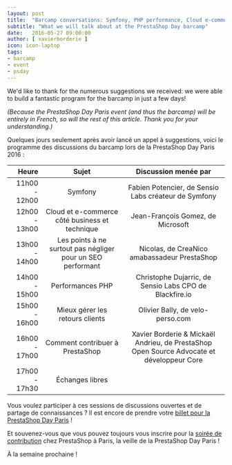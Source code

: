 ```yaml
---
layout: post
title:  "Barcamp conversations: Symfony, PHP performance, Cloud e-commerce, SEO, Customer Returns and more!"
subtitle: "What we will talk about at the PrestaShop Day barcamp"
date:   2016-05-27 09:00:00
author: [ xavierborderie ]
icon: icon-laptop
tags:
- barcamp
- event
- psday
---
```


We'd like to thank for the numerous suggestions we received: we were able to build a fantastic program for the barcamp in just a few days!

<i>(Because the PrestaShop Day Paris event (and thus the barcamp) will be entirely in French, so will the rest of this article. Thank you for your understanding.)</i>

Quelques jours seulement après avoir lancé un appel à suggestions, voici le programme des discussions du barcamp lors de la PrestaShop Day Paris 2016 :

|         Heure |                            Sujet                            |                                    Discussion menée par                                   |
|--------------:|:-----------------------------------------------------------:|:-----------------------------------------------------------------------------------------:|
| 11h00 - 12h00 |                           Symfony                           |                    Fabien Potencier, de Sensio Labs créateur de Symfony                   |
| 12h00 - 13h00 |        Cloud et e-commerce côté business et technique       |                             Jean-François Gomez, de Microsoft                             |
| 13h00 - 14h00 | Les points à ne surtout pas négliger pour un SEO performant |                        Nicolas, de CreaNico amabassadeur PrestaShop                       |
| 14h00 - 15h00 |                       Performances PHP                      |                  Christophe Dujarric, de Sensio Labs CPO de Blackfire.io                  |
| 15h00 - 16h00 |               Mieux gérer les retours clients               |                              Olivier Bally, de velo-perso.com                             |
| 16h00 - 17h00 |               Comment contribuer à PrestaShop               | Xavier Borderie & Mickaël Andrieu, de PrestaShop Open Source Advocate et développeur Core |
| 17h00 - 17h30 |                       Échanges libres                       |                                                                                           |

Vous voulez participer à ces sessions de discussions ouvertes et de partage de connaissances ? Il est encore de prendre votre [billet pour la PrestaShop Day Paris](http://www.eventbrite.com/e/billets-prestashop-day-paris-24083434200?aff=Build) !

Et souvenez-vous que vous pouvez toujours vous inscrire pour la [soirée de contribution](http://build.prestashop.com/news/contributor-night-barcamp-prestashop-day/) chez PrestaShop à Paris, la veille de la PrestaShop Day Paris !

À la semaine prochaine !
